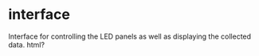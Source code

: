 # interface
Interface for controlling the LED panels as well as displaying the collected data.
html?
